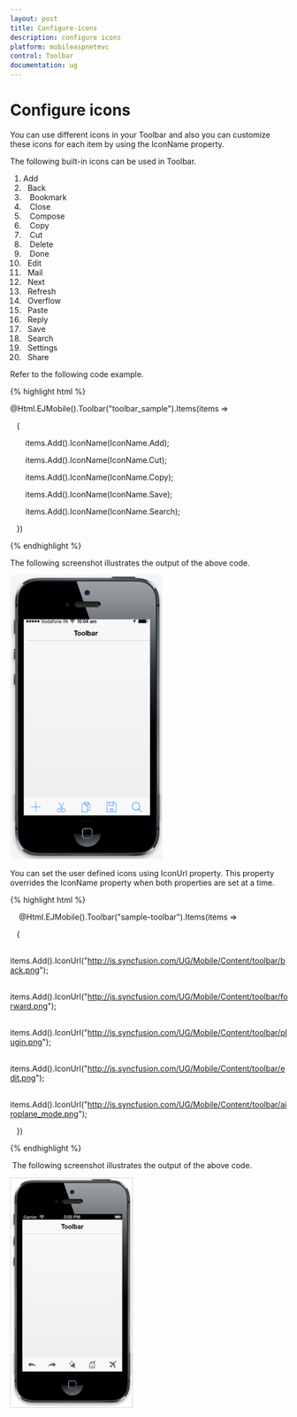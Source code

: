 ```yaml
---
layout: post
title: Configure-icons
description: configure icons
platform: mobileaspnetmvc
control: Toolbar
documentation: ug
---
```


# Configure icons

You can use different icons in your Toolbar and also you can customize these icons for each item by using the IconName property.

The following built-in icons can be used in Toolbar.

1.    Add
2.    Back
3.    Bookmark
4.    Close
5.    Compose
6.    Copy
7.    Cut
8.    Delete
9.    Done
10.   Edit
11.   Mail
12.   Next
13.   Refresh
14.   Overflow
15.   Paste
16.   Reply
17.   Save
18.   Search
19.   Settings
20.   Share



Refer to the following code example.

{% highlight html %}

@Html.EJMobile().Toolbar("toolbar_sample").Items(items =>

   {

       items.Add().IconName(IconName.Add);

       items.Add().IconName(IconName.Cut);

       items.Add().IconName(IconName.Copy);

       items.Add().IconName(IconName.Save);

       items.Add().IconName(IconName.Search);

   })

{% endhighlight %}

The following screenshot illustrates the output of the above code.

![](Configure-icons_images/Configure-icons_img1.png)



You can set the user defined icons using IconUrl property. This property overrides the IconName property when both properties are set at a time. 

{% highlight html %}

    @Html.EJMobile().Toolbar("sample-toolbar").Items(items =>

   {

       items.Add().IconUrl("http://js.syncfusion.com/UG/Mobile/Content/toolbar/back.png");

       items.Add().IconUrl("http://js.syncfusion.com/UG/Mobile/Content/toolbar/forward.png");

       items.Add().IconUrl("http://js.syncfusion.com/UG/Mobile/Content/toolbar/plugin.png");

       items.Add().IconUrl("http://js.syncfusion.com/UG/Mobile/Content/toolbar/edit.png");

       items.Add().IconUrl("http://js.syncfusion.com/UG/Mobile/Content/toolbar/airoplane_mode.png");

   })

{% endhighlight %}

 The following screenshot illustrates the output of the above code.

![](Configure-icons_images/Configure-icons_img2.png)



